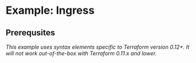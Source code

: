 # Example: Ingress

## Prerequsites

*This example uses syntax elements specific to Terraform version 0.12+.
It will not work out-of-the-box with Terraform 0.11.x and lower.*
